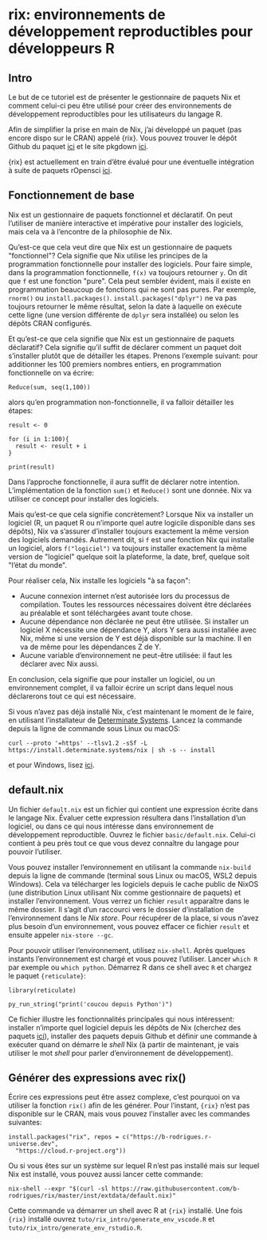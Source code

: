 # rix: environnements de développement reproductibles pour développeurs R

## Intro

Le but de ce tutoriel est de présenter le gestionnaire de paquets Nix et comment
celui-ci peu être utilisé pour créer des environnements de développement reproductibles
pour les utilisateurs du langage R.

Afin de simplifier la prise en main de Nix, j’ai développé un paquet (pas encore dispo
sur le CRAN) appelé {rix}. Vous pouvez trouver le dépôt Github du paquet 
[ici](https://github.com/b-rodrigues/rix) et le site pkgdown [ici](https://b-rodrigues.github.io/rix/).

{rix} est actuellement en train d’être évalué pour une éventuelle intégration à suite de paquets
rOpensci [ici](https://github.com/ropensci/software-review/issues/625).

## Fonctionnement de base

Nix est un gestionnaire de paquets fonctionnel et déclaratif. On peut l’utiliser de manière interactive
et impérative pour installer des logiciels, mais cela va à l’encontre de la philosophie de Nix.

Qu’est-ce que cela veut dire que Nix est un gestionnaire de paquets "fonctionnel"? Cela signifie
que Nix utilise les principes de la programmation fonctionnelle pour installer des logiciels. Pour 
faire simple, dans la programmation fonctionnelle, `f(x)` va toujours retourner `y`. On dit que `f`
est une fonction "pure". Cela peut sembler évident, mais il existe en programmation beaucoup de fonctions
qui ne sont pas pures. Par exemple, `rnorm()` ou `install.packages()`. `install.packages("dplyr")` ne va 
pas toujours retourner le même résultat, selon la date à laquelle on exécute cette ligne (une version 
différente de `dplyr` sera installée) ou selon les dépôts CRAN configurés.

Et qu’est-ce que cela signifie que Nix est un gestionnaire de paquets déclaratif? Cela signifie qu’il 
suffit de déclarer comment un paquet doit s’installer plutôt que de détailler les étapes. Prenons 
l’exemple suivant: pour additionner les 100 premiers nombres entiers, en programmation fonctionnelle
on va écrire:

```
Reduce(sum, seq(1,100))
```

alors qu’en programmation non-fonctionnelle, il va falloir détailler les étapes:

```
result <- 0

for (i in 1:100){
  result <- result + i
}

print(result)
```

Dans l’approche fonctionnelle, il aura suffit de déclarer notre intention. L’implémentation de la fonction
`sum()` et `Reduce()` sont une donnée. Nix va utiliser ce concept pour installer des logiciels.

Mais qu’est-ce que cela signifie concrètement? Lorsque Nix va installer un logiciel (R, un paquet R ou 
n’importe quel autre logicile disponible dans ses dépôts), Nix va s’assurer d’installer toujours exactement
la même version des logiciels demandés. Autrement dit, si `f` est une fonction Nix qui installe un logiciel,
alors `f("logiciel")` va toujours installer exactement la même version de "logiciel" quelque soit la plateforme,
la date, bref, quelque soit "l’état du monde".

Pour réaliser cela, Nix installe les logiciels "à sa façon":

- Aucune connexion internet n’est autorisée lors du processus de compilation. Toutes les ressources nécessaires doivent être déclarées au préalable et sont téléchargées avant toute chose.
- Aucune dépendance non déclarée ne peut être utilisée. Si installer un logiciel X nécessite une dépendance Y, alors Y sera aussi installée avec Nix, même si une version de Y est déjà disponible sur la machine. Il en va de même pour les dépendances Z de Y.
- Aucune variable d’environnement ne peut-être utilisée: il faut les déclarer avec Nix aussi.

En conclusion, cela signifie que pour installer un logiciel, ou un environnement complet, il va falloir écrire un
script dans lequel nous déclarerons tout ce qui est nécessaire.

Si vous n’avez pas déjà installé Nix, c’est maintenant le moment de le faire, en utilisant l’installateur
de [Determinate Systems](https://github.com/DeterminateSystems/nix-installer). Lancez la commande depuis
la ligne de commande sous Linux ou macOS:
```
curl --proto '=https' --tlsv1.2 -sSf -L https://install.determinate.systems/nix | sh -s -- install
```

et pour Windows, lisez [ici](https://github.com/DeterminateSystems/nix-installer?tab=readme-ov-file#in-wsl2).

## default.nix

Un fichier `default.nix` est un fichier qui contient une expression écrite dans le langage Nix. Évaluer cette
expression résultera dans l’installation d’un logiciel, ou dans ce qui nous intéresse dans environnement 
de développement reproductible. Ouvrez le fichier `basic/default.nix`. Celui-ci contient à peu près tout ce
que vous devez connaître du langage pour pouvoir l’utiliser.

Vous pouvez installer l’environnement en utilisant la commande `nix-build` depuis la ligne de commande
(terminal sous Linux ou macOS, WSL2 depuis Windows). Cela va télécharger les logiciels depuis le cache
public de NixOS (une distribution Linux utilisant Nix comme gestionnaire de paquets) et installer 
l’environnement. Vous verrez un fichier `result` apparaître dans le même dossier. Il s’agit d’un raccourci
vers le dossier d’installation de l’environnement dans le *Nix store*. Pour récupérer de la place, si vous
n’avez plus besoin d’un environnement, vous pouvez effacer ce fichier `result` et ensuite appeler `nix-store --gc`.

Pour pouvoir utiliser l’environnement, utilisez `nix-shell`. Après quelques instants l’environnement est chargé
et vous pouvez l’utiliser. Lancer `which R` par exemple ou `which python`. Démarrez R dans ce shell avec `R`
et chargez le paquet `{reticulate}`:

```
library(reticulate)

py_run_string("print('coucou depuis Python')")
```

Ce fichier illustre les fonctionnalités principales qui nous intéressent: installer n’importe quel logiciel depuis les 
dépôts de Nix (cherchez des paquets [ici](https://search.nixos.org/packages)), installer des paquets depuis
Github et définir une commande à exécuter quand on démarre le *shell* Nix (à partir de maintenant, je vais utiliser
le mot *shell* pour parler d’environnement de développement).

## Générer des expressions avec rix()

Écrire ces expressions peut être assez complexe, c’est pourquoi on va utiliser la fonction `rix()` afin de les générer.
Pour l’instant, `{rix}` n’est pas disponible sur le CRAN, mais vous pouvez l’installer avec les commandes suivantes:

```
install.packages("rix", repos = c("https://b-rodrigues.r-universe.dev",
  "https://cloud.r-project.org"))
```

Ou si vous êtes sur un système sur lequel R n’est pas installé mais sur lequel Nix est installé, vous pouvez aussi
lancer cette commande:

```
nix-shell --expr "$(curl -sl https://raw.githubusercontent.com/b-rodrigues/rix/master/inst/extdata/default.nix)"
```

Cette commande va démarrer un shell avec R at `{rix}` installé. Une fois `{rix}` installé ouvrez `tuto/rix_intro/generate_env_vscode.R` et `tuto/rix_intro/generate_env_rstudio.R`.








